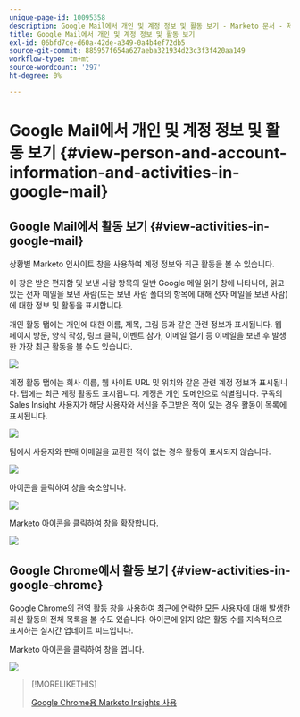 ```yaml
---
unique-page-id: 10095358
description: Google Mail에서 개인 및 계정 정보 및 활동 보기 - Marketo 문서 - 제품 설명서
title: Google Mail에서 개인 및 계정 정보 및 활동 보기
exl-id: 06bfd7ce-d60a-42de-a349-0a4b4ef72db5
source-git-commit: 885957f654a627aeba321934d23c3f3f420aa149
workflow-type: tm+mt
source-wordcount: '297'
ht-degree: 0%

---
```


# Google Mail에서 개인 및 계정 정보 및 활동 보기 {#view-person-and-account-information-and-activities-in-google-mail}

## Google Mail에서 활동 보기 {#view-activities-in-google-mail}

상황별 Marketo 인사이트 창을 사용하여 계정 정보와 최근 활동을 볼 수 있습니다.

이 창은 받은 편지함 및 보낸 사람 항목의 일반 Google 메일 읽기 창에 나타나며, 읽고 있는 전자 메일을 보낸 사람(또는 보낸 사람 폴더의 항목에 대해 전자 메일을 보낸 사람)에 대한 정보 및 활동을 표시합니다.

개인 활동 탭에는 개인에 대한 이름, 제목, 그림 등과 같은 관련 정보가 표시됩니다. 웹 페이지 방문, 양식 작성, 링크 클릭, 이벤트 참가, 이메일 열기 등 이메일을 보낸 후 발생한 가장 최근 활동을 볼 수도 있습니다.

![](assets/1.png)

계정 활동 탭에는 회사 이름, 웹 사이트 URL 및 위치와 같은 관련 계정 정보가 표시됩니다. 탭에는 최근 계정 활동도 표시됩니다. 계정은 개인 도메인으로 식별됩니다. 구독의 Sales Insight 사용자가 해당 사용자와 서신을 주고받은 적이 있는 경우 활동이 목록에 표시됩니다.

![](assets/2.png)

팀에서 사용자와 판매 이메일을 교환한 적이 없는 경우 활동이 표시되지 않습니다.

![](assets/3.png)

아이콘을 클릭하여 창을 축소합니다.

![](assets/4.png)

Marketo 아이콘을 클릭하여 창을 확장합니다.

![](assets/image2015-10-6-15-3a43-3a22.png)

## Google Chrome에서 활동 보기 {#view-activities-in-google-chrome}

Google Chrome의 전역 활동 창을 사용하여 최근에 연락한 모든 사용자에 대해 발생한 최신 활동의 전체 목록을 볼 수도 있습니다. 아이콘에 읽지 않은 활동 수를 지속적으로 표시하는 실시간 업데이트 피드입니다.

Marketo 아이콘을 클릭하여 창을 엽니다.

![](assets/image2015-10-6-15-3a32-3a52.png)

>[!MORELIKETHIS]
>
>[Google Chrome용 Marketo Insights 사용](/help/marketo/product-docs/marketo-sales-insight/msi-chrome-plugin/using-marketo-insights-for-google-chrome.md)
